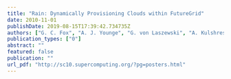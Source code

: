 ```yaml
---
title: "Rain: Dynamically Provisioning Clouds within FutureGrid"
date: 2010-11-01
publishDate: 2019-08-15T17:39:42.734735Z
authors: ["G. C. Fox", "A. J. Younge", "G. von Laszewski", "A. Kulshrestha", "F. Wang"]
publication_types: ["0"]
abstract: ""
featured: false
publication: ""
url_pdf: "http://sc10.supercomputing.org/?pg=posters.html"
---
```


